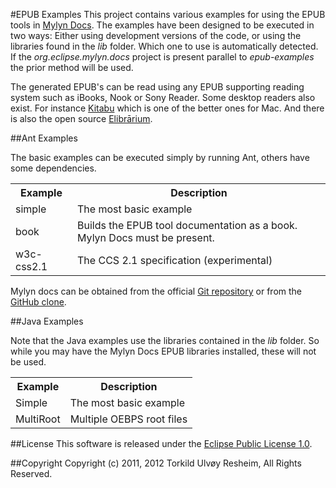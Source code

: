 #EPUB Examples
This project contains various examples for using the EPUB tools in [Mylyn Docs](http://www.eclipse.org/mylyn/docs/). The examples have been designed to be executed in two ways: Either using development versions of the code, or using the libraries found in the *lib* folder. Which one to use is automatically detected. If the *org.eclipse.mylyn.docs* project is present parallel to *epub-examples* the prior method will be used.

The generated EPUB's can be read using any EPUB supporting reading system such as iBooks, Nook or Sony Reader. Some desktop readers also exist. For instance [Kitabu](http://itunes.apple.com/no/app/kitabu/id492498910?l=en&mt=12) which is one of the better ones for Mac. And there is also the open source [Elibrārium](http://turesheim.github.com/elibrarium/).

##Ant Examples

The basic examples can be executed simply by running Ant, others have some dependencies.

<table>
<tr><th>Example</th><th>Description</th></tr>
<tr><td>simple</td><td>The most basic example</td></tr>
<tr><td>book</td><td>Builds the EPUB tool documentation as a book. Mylyn Docs must be present.</td></tr>
<tr><td>w3c-css2.1</td><td>The CCS 2.1 specification (experimental)</td></tr>
</table>

Mylyn docs can be obtained from the official [Git repository](https://git.eclipse.org/c/mylyn/org.eclipse.mylyn.docs.git/) or from the [GitHub clone](https://github.com/eclipse/mylyn.docs).

##Java Examples

Note that the Java examples use the libraries contained in the *lib* folder. So while you may have the Mylyn Docs EPUB libraries installed, these will not be used.

<table>
<tr><th>Example</th><th>Description</th></tr>
<tr><td>Simple</td><td>The most basic example</td></tr>
<tr><td>MultiRoot</td><td>Multiple OEBPS root files</td></tr>
</table>

##License
This software is released under the [Eclipse Public License 1.0](http://www.eclipse.org/legal/epl-v10.html).

##Copyright
Copyright (c) 2011, 2012 Torkild Ulvøy Resheim, All Rights Reserved.